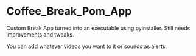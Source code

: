 # Coffee_Break_Pom_App

Custom Break App turned into an executable using pyinstaller. 
Still needs improvements and tweaks.

You can add whatever videos you want to it or sounds as alerts.
